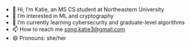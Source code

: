 - 👋 Hi, I’m Katie, an MS CS student at Northeastern University
- 👀 I’m interested in ML and cryptography
- 🌱 I’m currently learning cybersecurity and graduate-level algorithms
- 📫 How to reach me song.katie3@gmail.com
- 😄 Pronouns: she/her

<!---
katieehsong/katieehsong is a ✨ special ✨ repository because its `README.md` (this file) appears on your GitHub profile.
You can click the Preview link to take a look at your changes.
--->
